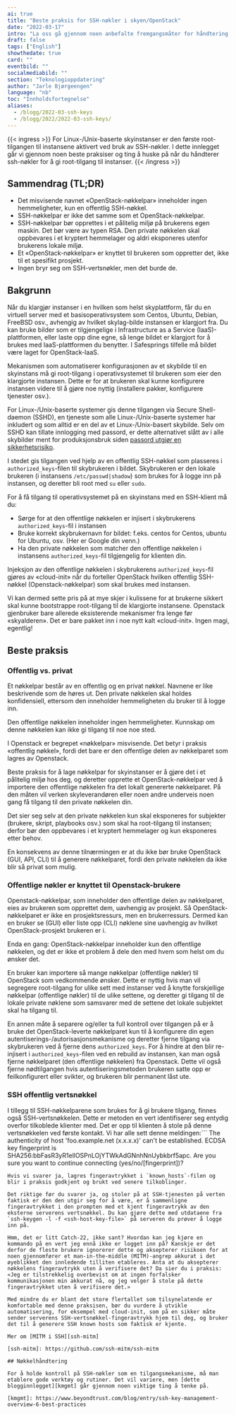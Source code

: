 ```yaml
---
ai: true
title: "Beste praksis for SSH-nøkler i skyen/OpenStack"
date: "2022-03-17"
intro: "La oss gå gjennom noen anbefalte fremgangsmåter for håndtering av SSH-nøkler og avklare vanlige misforståelser."
draft: false
tags: ["English"]
showthedate: true
card: ""
eventbild: ""
socialmediabild: ""
section: "Teknologioppdatering"
author: "Jarle Bjørgeengen"
language: "nb"
toc: "Innholdsfortegnelse"
aliases:
  - /blogg/2022-03-ssh-keys
  - /blogg/2022/2022-03-ssh-keys/
---
```

{{< ingress >}}
For Linux-/Unix-baserte skyinstanser er den første root-tilgangen til instansene aktivert ved bruk av SSH-nøkler. I dette innlegget går vi gjennom noen beste praksiser og ting å huske på når du håndterer ssh-nøkler for å gi root-tilgang til instanser.
{{< /ingress >}}

## Sammendrag (TL;DR)

- Det misvisende navnet «OpenStack-nøkkelpar» inneholder ingen hemmeligheter, kun en offentlig SSH-nøkkel.
- SSH-nøkkelpar er ikke det samme som et OpenStack-nøkkelpar.
- SSH-nøkkelpar bør opprettes i et pålitelig miljø på brukerens egen maskin. Det bør være av typen RSA. Den private nøkkelen skal oppbevares i et kryptert hemmelager og aldri eksponeres utenfor brukerens lokale miljø.
- Et «OpenStack-nøkkelpar» er knyttet til brukeren som oppretter det, ikke til et spesifikt prosjekt.
- Ingen bryr seg om SSH-vertsnøkler, men det burde de.

## Bakgrunn

Når du klargjør instanser i en hvilken som helst skyplattform, får du en virtuell server med et basisoperativsystem som Centos, Ubuntu, Debian, FreeBSD osv., avhengig av hvilket skylag-bilde instansen er klargjort fra. Du kan bruke bilder som er tilgjengelige i Infrastructure as a Service (IaaS)-plattformen, eller laste opp dine egne, så lenge bildet er klargjort for å brukes med IaaS-plattformen du benytter. I Safesprings tilfelle må bildet være laget for OpenStack-IaaS.

Mekanismen som automatiserer konfigurasjonen av et skybilde til en skyinstans må gi root-tilgang i operativsystemet til brukeren som eier den klargjorte instansen. Dette er for at brukeren skal kunne konfigurere instansen videre til å gjøre noe nyttig (installere pakker, konfigurere tjenester osv.).

For Linux-/Unix-baserte systemer gis denne tilgangen via Secure Shell-daemon (SSHD), en tjeneste som alle Linux-/Unix-baserte systemer har inkludert og som alltid er en del av et Linux-/Unix-basert skybilde. Selv om SSHD kan tillate innlogging med passord, er dette alternativet slått av i alle skybilder ment for produksjonsbruk siden [passord utgjør en sikkerhetsrisiko][sshpw].

[sshpw]: https://blog.runcloud.io/why-authentication-using-ssh-public-key-is-better-than-using-password-and-how-do-they-work/

I stedet gis tilgangen ved hjelp av en offentlig SSH-nøkkel som plasseres i `authorized_keys`-filen til skybrukeren i bildet. Skybrukeren er den lokale brukeren (i instansens `/etc/passwd|shadow`) som brukes for å logge inn på instansen, og deretter bli root med `su` eller `sudo`.

For å få tilgang til operativsystemet på en skyinstans med en SSH-klient må du:

- Sørge for at den offentlige nøkkelen er injisert i skybrukerens `authorized_keys`-fil i instansen
- Bruke korrekt skybrukernavn for bildet: f.eks. centos for Centos, ubuntu for Ubuntu, osv. (Her er Google din venn.)
- Ha den private nøkkelen som matcher den offentlige nøkkelen i instansens `authorized_keys`-fil tilgjengelig for klienten din.

Injeksjon av den offentlige nøkkelen i skybrukerens `authorized_keys`-fil gjøres av «cloud-init» når du forteller OpenStack hvilken offentlig SSH-nøkkel (Openstack-nøkkelpar) som skal brukes med instansen.

Vi kan dermed sette pris på at mye skjer i kulissene for at brukerne sikkert skal kunne bootstrappe root-tilgang til de klargjorte instansene. Openstack gjenbruker bare allerede eksisterende mekanismer fra lenge før «skyalderen». Det er bare pakket inn i noe nytt kalt «cloud-init». Ingen magi, egentlig!

## Beste praksis

### Offentlig vs. privat

Et nøkkelpar består av en offentlig og en privat nøkkel. Navnene er like beskrivende som de høres ut. Den private nøkkelen skal holdes konfidensiell, ettersom den inneholder hemmeligheten du bruker til å logge inn.

Den offentlige nøkkelen inneholder ingen hemmeligheter. Kunnskap om denne nøkkelen kan ikke gi tilgang til noe noe sted.

I Openstack er begrepet «nøkkelpar» misvisende. Det betyr i praksis «offentlig nøkkel», fordi det bare er den offentlige delen av nøkkelparet som lagres av Openstack.

Beste praksis for å lage nøkkelpar for skyinstanser er å gjøre det i et pålitelig miljø hos deg, og deretter opprette et OpenStack-nøkkelpar ved å importere den offentlige nøkkelen fra det lokalt genererte nøkkelparet. På den måten vil verken skyleverandøren eller noen andre underveis noen gang få tilgang til den private nøkkelen din.

Det sier seg selv at den private nøkkelen kun skal eksponeres for subjekter (brukere, skript, playbooks osv.) som skal ha root-tilgang til instansen; derfor bør den oppbevares i et kryptert hemmelager og kun eksponeres etter behov.

En konsekvens av denne tilnærmingen er at du ikke bør bruke OpenStack (GUI, API, CLI) til å generere nøkkelparet, fordi den private nøkkelen da ikke blir så privat som mulig.

### Offentlige nøkler er knyttet til Openstack-brukere

Openstack-nøkkelpar, som inneholder den offentlige delen av nøkkelparet, eies av brukeren som opprettet dem, uavhengig av prosjekt. Så OpenStack-nøkkelparet er ikke en prosjektsressurs, men en brukerressurs. Dermed kan en bruker se (GUI) eller liste opp (CLI) nøklene sine uavhengig av hvilket OpenStack-prosjekt brukeren er i.

Enda en gang: OpenStack-nøkkelpar inneholder kun den offentlige nøkkelen, og det er ikke et problem å dele den med hvem som helst om du ønsker det.

En bruker kan importere så mange nøkkelpar (offentlige nøkler) til OpenStack som vedkommende ønsker. Dette er nyttig hvis man vil segregere root-tilgang for ulike sett med instanser ved å knytte forskjellige nøkkelpar (offentlige nøkler) til de ulike settene, og deretter gi tilgang til de lokale private nøklene som samsvarer med de settene det lokale subjektet skal ha tilgang til.

En annen måte å separere og/eller ta full kontroll over tilgangen på er å bruke det OpenStack-leverte nøkkelparet kun til å konfigurere din egen autentiserings-/autorisasjonsmekanisme og deretter fjerne tilgang via skybrukeren ved å fjerne dens `authorized_keys`. For å hindre at den blir re-injisert i `authorized_keys`-filen ved en rebuild av instansen, kan man også fjerne nøkkelparet (den offentlige nøkkelen) fra Openstack. Dette vil også fjerne nødtilgangen hvis autentiseringsmetoden brukeren satte opp er feilkonfigurert eller svikter, og brukeren blir permanent låst ute.

### SSH offentlig vertsnøkkel

I tillegg til SSH-nøkkelparene som brukes for å gi brukere tilgang, finnes også SSH-vertsnøkkelen. Dette er metoden en vert identifiserer seg entydig overfor tilkoblede klienter med. Det er opp til klienten å stole på denne vertsnøkkelen ved første kontakt. Vi har alle sett denne meldingen:```
The authenticity of host 'foo.example.net (x.x.x.x)' can't be established.
ECDSA key fingerprint is SHA256:bbFasR3yR1ellOSPnLOjYTWkAdGNnhNnUybkbrf5apc.
Are you sure you want to continue connecting (yes/no/[fingerprint])?
```
Hvis vi svarer ja, lagres fingeravtrykket i `known_hosts`-filen og blir i praksis godkjent og brukt ved senere tilkoblinger.

Det riktige før du svarer ja, og stoler på at SSH-tjenesten på verten faktisk er den den utgir seg for å være, er å sammenligne fingeravtrykket i den prompten med et kjent fingeravtrykk av den eksterne serverens vertsnøkkel. Du kan gjøre dette med utdataene fra `ssh-keygen -l -f <ssh-host-key-file>` på serveren du prøver å logge inn på.

Hmm, det er litt Catch-22, ikke sant? Hvordan kan jeg kjøre en kommando på en vert jeg ennå ikke er logget inn på? Kanskje er det derfor de fleste brukere ignorerer dette og aksepterer risikoen for at noen gjennomfører et man-in-the-middle (MITM)-angrep akkurat i det øyeblikket den innledende tilliten etableres. Anta at du aksepterer nøkkelens fingeravtrykk uten å verifisere det? Da sier du i praksis: «Jeg er tilstrekkelig overbevist om at ingen forfalsker kommunikasjonen min akkurat nå, og jeg velger å stole på dette fingeravtrykket uten å verifisere det.»

Med mindre du er blant det store flertallet som tilsynelatende er komfortable med denne praksisen, bør du vurdere å utvikle automatisering, for eksempel med cloud-init, som på en sikker måte sender serverens SSH-vertsnøkkel-fingeravtrykk hjem til deg, og bruker det til å generere SSH known hosts som faktisk er kjente.

Mer om [MITM i SSH][ssh-mitm]

[ssh-mitm]: https://github.com/ssh-mitm/ssh-mitm

## Nøkkelhåndtering

For å holde kontroll på SSH-nøkler som en tilgangsmekanisme, må man etablere gode verktøy og rutiner. Det vil variere, men [dette blogginnlegget][kmgmt] går gjennom noen viktige ting å tenke på.

[kmgmt]: https://www.beyondtrust.com/blog/entry/ssh-key-management-overview-6-best-practices